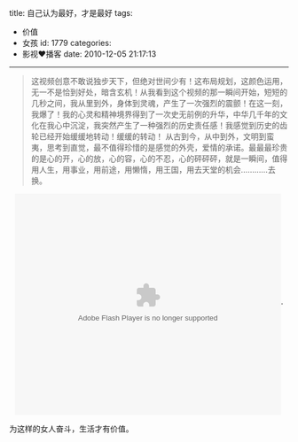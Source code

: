 title: 自己认为最好，才是最好
tags:
  - 价值
  - 女孩
id: 1779
categories:
  - 影视❤播客
date: 2010-12-05 21:17:13
---

> 这视频创意不敢说独步天下，但绝对世间少有！这布局规划，这颜色运用，无一不是恰到好处，暗含玄机！从我看到这个视频的那一瞬间开始，短短的几秒之间，我从里到外，身体到灵魂，产生了一次强烈的震颤！在这一刻，我爆了！我的心灵和精神境界得到了一次史无前例的升华，中华几千年的文化在我心中沉淀，我突然产生了一种强烈的历史责任感！我感觉到历史的齿轮已经开始缓缓地转动！缓缓的转动！
从古到今，从中到外，文明到蛮夷，思考到直觉，最不值得珍惜的是感觉的外壳，爱情的承诺。最最最珍贵的是心的开，心的放，心的容，心的不忍，心的砰砰砰，就是一瞬间，值得用人生，用事业，用前途，用懒惰，用王国，用去天堂的机会…………去换。<!--more-->

<p style="text-align: center;"><object classid="clsid:d27cdb6e-ae6d-11cf-96b8-444553540000" width="480" height="400" codebase="http://download.macromedia.com/pub/shockwave/cabs/flash/swflash.cab#version=6,0,40,0"><param name="align" value="middle" /><param name="src" value="http://player.youku.com/player.php/sid/XMTIwODg2OTIw/v.swf" /><param name="quality" value="high" /><embed type="application/x-shockwave-flash" width="480" height="400" src="http://player.youku.com/player.php/sid/XMTIwODg2OTIw/v.swf" quality="high" align="middle"></embed></object>.

为这样的女人奋斗，生活才有价值。